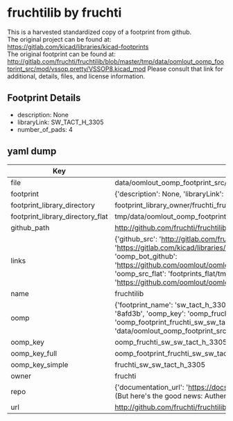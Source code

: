 # fruchtilib by fruchti  
This is a harvested standardized copy of a footprint from github.  
The original project can be found at:  
https://gitlab.com/kicad/libraries/kicad-footprints  
The original footprint can be found at:
http://gitlab.com/fruchti/fruchtilib/blob/master/tmp/data/oomlout_oomp_footprint_src/mod/vssop.pretty/VSSOP8.kicad_mod
Please consult that link for additional, details, files, and license information.  
## Footprint Details
* description: None  
* libraryLink: SW_TACT_H_3305  
* number_of_pads: 4  
## yaml dump  
| Key | Value |  
| --- | --- |  
| file | data/oomlout_oomp_footprint_src/fruchtilib/mod/sw.pretty/SW_TACT_H_3305.kicad_mod |  
| footprint | {'description': None, 'libraryLink': 'SW_TACT_H_3305', 'number_of_pads': 4} |  
| footprint_library_directory | footprint_library_owner/fruchti_fruchtilib |  
| footprint_library_directory_flat | tmp/data/oomlout_oomp_footprint_src/footprints_flat/fruchti_sw_sw_tact_h_3305/working |  
| github_path | http://github.com/fruchti/fruchtilib/blob/master/tmp/data/oomlout_oomp_footprint_src/mod/sw.pretty/SW_TACT_H_3305.kicad_mod |  
| links | {'github_src': 'http://gitlab.com/fruchti/fruchtilib/blob/master/tmp/data/oomlout_oomp_footprint_src/mod/vssop.pretty/VSSOP8.kicad_mod', 'github_src_repo': 'https://gitlab.com/kicad/libraries/kicad-footprints', 'oomp_bot': 'tmp/data/oomlout_oomp_footprint_src/footprints/fruchti_sw_sw_tact_h_3305/working', 'oomp_bot_github': 'https://github.com/oomlout/oomlout_oomp_footprint_bot/tree/main/tmp/data/oomlout_oomp_footprint_src/footprints/fruchti_sw_sw_tact_h_3305/working', 'oomp_src_flat': 'footprints_flat/tmp/data/oomlout_oomp_footprint_src/footprints_flat/fruchti_sw_sw_tact_h_3305/working', 'oomp_src_flat_github': 'https://github.com/oomlout/oomlout_oomp_footprint_src/tree/main/tmp/data/oomlout_oomp_footprint_src/footprints_flat/fruchti_sw_sw_tact_h_3305/working'} |  
| name | fruchtilib |  
| oomp | {'footprint_name': 'sw_tact_h_3305', 'library_name': 'sw', 'md5': '8afd3bc21b7e5568f769f837c74d1fab', 'md5_10': '8afd3bc21b', 'md5_5': '8afd3', 'md5_6': '8afd3b', 'oomp_key': 'oomp_fruchti_sw_sw_tact_h_3305', 'oomp_key_extra': 'oomp_footprint_fruchti_sw_sw_tact_h_3305', 'oomp_key_full': 'oomp_footprint_fruchti_sw_sw_tact_h_3305_8afd3b', 'oomp_key_simple': 'fruchti_sw_sw_tact_h_3305', 'original_filename': 'data/oomlout_oomp_footprint_src/fruchtilib/mod/sw.pretty/SW_TACT_H_3305.kicad_mod', 'owner_name': 'fruchti'} |  
| oomp_key | oomp_fruchti_sw_sw_tact_h_3305 |  
| oomp_key_full | oomp_footprint_fruchti_sw_sw_tact_h_3305 |  
| oomp_key_simple | fruchti_sw_sw_tact_h_3305 |  
| owner | fruchti |  
| repo | {'documentation_url': 'https://docs.github.com/rest/overview/resources-in-the-rest-api#rate-limiting', 'message': "API rate limit exceeded for 84.66.142.224. (But here's the good news: Authenticated requests get a higher rate limit. Check out the documentation for more details.)"} |  
| url | http://github.com/fruchti/fruchtilib |  

